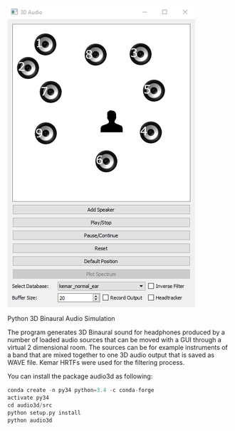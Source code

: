 ![image_setup](images/audio3d.png?raw=true)

Python 3D Binaural Audio Simulation

The program generates 3D Binaural sound for headphones produced by a number of loaded audio sources that can be moved with a GUI through a virtual 2 dimensional room. The sources can be for example instruments of a band that are mixed together to one 3D audio output that is saved as WAVE file. Kemar HRTFs were used for the filtering process.

You can install the package audio3d as following:

```python
conda create -n py34 python=3.4 -c conda-forge
activate py34
cd audio3d/src
python setup.py install
python audio3d
```
